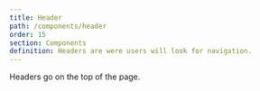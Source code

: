 ```yaml
---
title: Header
path: /components/header
order: 15
section: Components
definition: Headers are were users will look for navigation.
---
```


Headers go on the top of the page.
